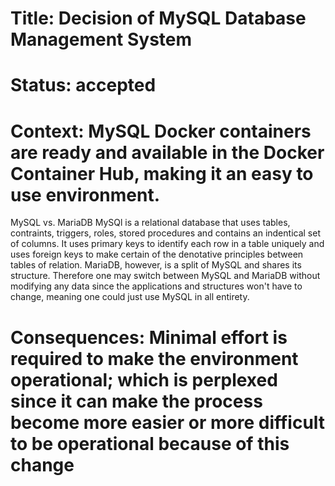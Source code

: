 # Title: Decision of MySQL Database Management System

# Status: accepted

# Context: MySQL Docker containers are ready and available in the Docker Container Hub, making it an easy to use environment.

MySQL vs. MariaDB
    MySQl is a relational database that uses tables, contraints, triggers, roles, stored procedures and contains an indentical set of columns. It uses primary keys to identify each row in a table uniquely and uses foreign keys to make certain of the denotative principles between tables of relation.	MariaDB, however, is a split of MySQL and shares its structure. Therefore one may switch between MySQL and MariaDB without modifying any data since the applications and structures won't have to change, meaning one could just use MySQL in all entirety.

# Consequences: Minimal effort is required to make the environment operational; which is perplexed since it can make the process become more easier or more difficult to be operational because of this change
